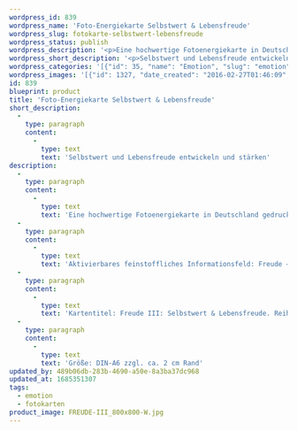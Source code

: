 ```yaml
---
wordpress_id: 839
wordpress_name: 'Foto-Energiekarte Selbstwert & Lebensfreude'
wordpress_slug: fotokarte-selbstwert-lebensfreude
wordpress_status: publish
wordpress_description: '<p>Eine hochwertige Fotoenergiekarte in Deutschland gedruckt und in Handarbeit laminiert.  Sie ist in Postkartengröße (DIN-A6) gut zu transportieren und kann auch auf den Körper aufgelegt werden.</p><p>Aktivierbares feinstoffliches Informationsfeld: Freude – Selbstwert – Lebensfreude: Aus wahrhaftiger Wertschätzung für sich selbst entsteht tiefe Lebensfreude. Die Befreiung von negativer Selbstsicht kann Unternehmergeist stärken.</p><p>Kartentitel: Freude III: Selbstwert &amp; Lebensfreude. Reihe: Freude</p><p>Größe: DIN-A6 zzgl. ca. 2 cm Rand<br />Andere Formate sind individuell für Sie innerhalb weniger Tage herstellbar. Bitte kontaktieren Sie uns hierfür unter <a href="mailto:info@elvedenverlag.de">info@elvedenverlag.de</a>.</p><p><a href="https://my.feenbaum.de/anwendung-energiebilder-foto-laminiert/">Anwendungshinweise</a>      <a href="https://my.feenbaum.de/produktinformationen-fotokarten/">Produktinformationen</a></p>'
wordpress_short_description: '<p>Selbstwert und Lebensfreude entwickeln und stärken</p>'
wordpress_categories: '[{"id": 35, "name": "Emotion", "slug": "emotion"}, {"id": 23, "name": "Fotokarten", "slug": "fotokarten"}]'
wordpress_images: '[{"id": 1327, "date_created": "2016-02-27T01:46:09", "date_created_gmt": "2016-02-26T23:46:09", "date_modified": "2016-02-27T01:46:09", "date_modified_gmt": "2016-02-26T23:46:09", "src": "https://my.feenbaum.de/wp-content/uploads/2016/02/FREUDE-III_800x800-W.jpg", "name": "FREUDE-III_800x800-W", "alt": ""}]'
id: 839
blueprint: product
title: 'Foto-Energiekarte Selbstwert & Lebensfreude'
short_description:
  -
    type: paragraph
    content:
      -
        type: text
        text: 'Selbstwert und Lebensfreude entwickeln und stärken'
description:
  -
    type: paragraph
    content:
      -
        type: text
        text: 'Eine hochwertige Fotoenergiekarte in Deutschland gedruckt und in Handarbeit laminiert.  Sie ist in Postkartengröße (DIN-A6) gut zu transportieren und kann auch auf den Körper aufgelegt werden.'
  -
    type: paragraph
    content:
      -
        type: text
        text: 'Aktivierbares feinstoffliches Informationsfeld: Freude – Selbstwert – Lebensfreude: Aus wahrhaftiger Wertschätzung für sich selbst entsteht tiefe Lebensfreude. Die Befreiung von negativer Selbstsicht kann Unternehmergeist stärken.'
  -
    type: paragraph
    content:
      -
        type: text
        text: 'Kartentitel: Freude III: Selbstwert & Lebensfreude. Reihe: Freude'
  -
    type: paragraph
    content:
      -
        type: text
        text: 'Größe: DIN-A6 zzgl. ca. 2 cm Rand'
updated_by: 489b06db-283b-4690-a50e-8a3ba37dc968
updated_at: 1685351307
tags:
  - emotion
  - fotokarten
product_image: FREUDE-III_800x800-W.jpg
---
```


